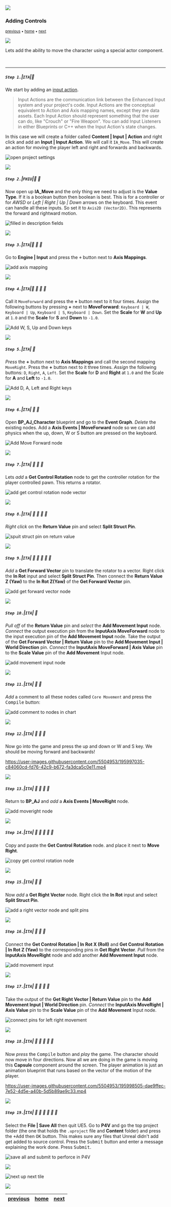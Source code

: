 ![](../images/line3.png)

### Adding Controls

<sub>[previous](../character-bp/README.md#user-content-setting-up-character-blueprint) • [home](../README.md#user-content-ue4-animations) • [next](../animation-blend/README.md#user-content-animation-blend-space)</sub>

![](../images/line3.png)

Lets add the ability to move the character using a special actor component.

<br>

---


##### `Step 1.`\|`ITA`|:small_blue_diamond:

We start by adding an [input action](https://docs.unrealengine.com/5.2/en-US/enhanced-input-in-unreal-engine/).

>Input Actions are the communication link between the Enhanced Input system and your project's code. Input Actions are the conceptual equivalent to Action and Axis mapping names, except they are data assets. Each Input Action should represent something that the user can do, like "Crouch" or "Fire Weapon". You can add Input Listeners in either Blueprints or C++ when the Input Action's state changes.

In this case we will create a folder called **Content | Input | Action** and right click and add an **Input | Input Action**.  We will call it `IA_Move`.  This will create an action for moving the player left and right and forwards and backwards.

![open project settings](images/MoveInputAction.png)

![](../images/line2.png)

##### `Step 2.`\|`FHIU`|:small_blue_diamond: :small_blue_diamond: 

Now open up **IA_Move** and the only thing we need to adjust is the **Value Type**.  If it is a boolean button then boolean is best.  This is for a controller or for *AWSD* or *Left | Right | Up | Down* arrows on the keyboard.  This event can handle all these inputs. So set it to `Axis2D (Vector2D)`.  This represents the forward and rightward motion.

![filled in description fields](images/TypeOfInput.png)

![](../images/line2.png)

##### `Step 3.`\|`ITA`|:small_blue_diamond: :small_blue_diamond: :small_blue_diamond:

Go to **Engine | Input** and press the <kbd>+</kbd> button next to **Axis Mappings**.

![add axis mapping](images/AddAxisMappings1.png)

![](../images/line2.png)

##### `Step 4.`\|`ITA`|:small_blue_diamond: :small_blue_diamond: :small_blue_diamond: :small_blue_diamond:

Call it `MoveForward` and press the **+** button next to it four times. Assign the following buttons by pressing **+** next to **MoveForward**: `Keyboard | W`, `Keyboard | Up`, `Keyboard | S`, `Keyboard | Down`. Set the **Scale** for **W** and **Up** at `1.0` and the **Scale** for **S** and **Down** to `-1.0`.

![Add W, S, Up and Down keys](images/MoveForewardSettingsAxis.png)

![](../images/line2.png)

##### `Step 5.`\|`ITA`| :small_orange_diamond:

*Press* the **+** button next to **Axis Mappings** and call the second mapping `MoveRight`. Press the **+** button next to it three times. *Assign* the following buttons: `D`, `Right`, `A`, `Left`. Set the **Scale** for **D** and **Right** at `1.0` and the Scale for **A** and **Left** to `-1.0`.

![Add D, A, Left and Right keys](images/MoveRightSettingsAxis.png)

![](../images/line2.png)

##### `Step 6.`\|`ITA`| :small_orange_diamond: :small_blue_diamond:

Open **BP_AJ_Character** blueprint and go to the **Event Graph**. *Delete* the existing nodes. Add a **Axis Events | MoveForward** node so we can add physics when the up, down, W or S button are pressed on the keyboard.

![Add Move Forward node](images/InputAxisMoveForwardNode.png)

![](../images/line2.png)

##### `Step 7.`\|`ITA`| :small_orange_diamond: :small_blue_diamond: :small_blue_diamond:

Lets *add* a **Get Control Rotation** node to get the controller rotation for the player controlled pawn. This returns a rotator.

![add get control rotation node vector](images/AddGetControlRotation.png)

![](../images/line2.png)

##### `Step 8.`\|`ITA`| :small_orange_diamond: :small_blue_diamond: :small_blue_diamond: :small_blue_diamond:

*Right click* on the **Return Value** pin and select **Split Struct Pin**. 


![spuit struct pin on return value](images/splitStruct.png)

![](../images/line2.png)

##### `Step 9.`\|`ITA`| :small_orange_diamond: :small_blue_diamond: :small_blue_diamond: :small_blue_diamond: :small_blue_diamond:

*Add* a **Get Forward Vector** pin to translate the rotator to a vector. Right click the **In Rot** input and select **Split Struct Pin**.  Then connect the **Return Value Z (Yaw)** to the **In Rot Z(Yaw)** of the **Get Forward Vector** pin.


![add get forward vector node](images/getForwardVector.png)

![](../images/line2.png)

##### `Step 10.`\|`ITA`| :large_blue_diamond:

*Pull off* of the **Return Value** pin and *select* the **Add Movement Input** node. *Connect* the output execution pin from the **InputAxis MoveForward** node to the input execution pin of the **Add Movement Input** node. Take the output of the **Get Forward Vector | Return Value** pin to the **Add Movement Input | World Direction** pin. *Connect* the **InputAxis MoveForward | Axis Value** pin to the **Scale Value** pin of the **Add Movement** Input node.

![add movement input node](images/AddMoveInput.png)

![](../images/line2.png)

##### `Step 11.`\|`ITA`| :large_blue_diamond: :small_blue_diamond: 

*Add* a comment to all these nodes called `Core Movement` and press the <kbd>Compile</kbd> button:

![add comment to nodes in chart](images/CoreMovementComment.png)

![](../images/line2.png)

##### `Step 12.`\|`ITA`| :large_blue_diamond: :small_blue_diamond: :small_blue_diamond: 

Now go into the game and press the up and down or W and S key. We should be moving forward and backwards!

https://user-images.githubusercontent.com/5504953/195997035-c84060cd-fd76-42c9-b672-fa3dca5c0e11.mp4

![](../images/line2.png)

##### `Step 13.`\|`ITA`| :large_blue_diamond: :small_blue_diamond: :small_blue_diamond:  :small_blue_diamond: 

Return to **BP_AJ** and *add* a **Axis Events | MoveRight** node.

![add moveright node](images/InputAxisMoveRight.png)

![](../images/line2.png)

##### `Step 14.`\|`ITA`| :large_blue_diamond: :small_blue_diamond: :small_blue_diamond: :small_blue_diamond:  :small_blue_diamond: 

Copy and paste the **Get Control Rotation** node. and place it next to **Move Right**.

![copy get control rotation node](images/copyGetControl.png)

![](../images/line2.png)

##### `Step 15.`\|`ITA`| :large_blue_diamond: :small_orange_diamond: 

Now *add* a **Get Right Vector** node.  Right click the **In Rot** input and select **Split Struct Pin**.

![add a right vector node and split pins](images/getRightVector.png)

![](../images/line2.png)

##### `Step 16.`\|`ITA`| :large_blue_diamond: :small_orange_diamond:   :small_blue_diamond: 

Connect the **Get Control Rotation | In Rot X (Roll)** and **Get Control Rotation | In Rot Z (Yaw)** to the corresponding pins in **Get Right Vector**. *Pull* from the **InputAxis MoveRight** node and add another **Add Movement Input** node.

![add movement input](images/add2ndMovement.png)

![](../images/line2.png)

##### `Step 17.`\|`ITA`| :large_blue_diamond: :small_orange_diamond: :small_blue_diamond: :small_blue_diamond:

Take the output of the **Get Right Vector | Return Value** pin to the **Add Movement Input | World Direction** pin. *Connect* the **InputAxis MoveRight | Axis Value** pin to the **Scale Value** pin of the **Add Movement** Input node.

![connect pins for left right movement](images/add2ndMovement.png)

![](../images/line2.png)

##### `Step 18.`\|`ITA`| :large_blue_diamond: :small_orange_diamond: :small_blue_diamond: :small_blue_diamond: :small_blue_diamond:

Now *press* the <kbd>Compile</kbd> button and *play* the game. The character should now move in four directions. Now all we are doing in the game is moving this **Capsule** component around the screen. The player animation is just an animation blueprint that runs based on the vector of the motion of the player.

https://user-images.githubusercontent.com/5504953/195998505-dae9ffec-7e52-4d5e-a40b-5d5b89ae9c33.mp4

![](../images/line2.png)

##### `Step 19.`\|`ITA`| :large_blue_diamond: :small_orange_diamond: :small_blue_diamond: :small_blue_diamond: :small_blue_diamond: :small_blue_diamond:

Select the **File | Save All** then quit UE5.   Go to **P4V** and go the top project folder (the one that holds the `.uproject` file and **Content** folder) and press the <kbd>+Add</kbd> then <kbd>OK</kbd> button.  This makes sure any files that Unreal didn't add get added to source control. Press the <kbd>Submit</kbd> button and enter a message explaining the work done.  Press <kbd>Submit</kbd>.

![save all and submit to perforce in P4V](images/submitP4.png)

![](../images/line1.png)

<!-- <img src="https://via.placeholder.com/1000x100/45D7CA/000000/?text=Next Up - Animation Blend Space"> -->
![next up next tile](images/banner.png)

![](../images/line1.png)

| [previous](../character-bp/README.md#user-content-setting-up-character-blueprint)| [home](../README.md#user-content-ue4-animations) | [next](../animation-blend/README.md#user-content-animation-blend-space)|
|---|---|---|
